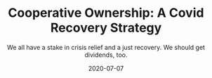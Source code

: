 ---
title: "Cooperative Ownership: A Covid Recovery Strategy"
image: https://www.thenation.com/wp-content/uploads/2020/07/closed-business-nyc-gt-img.jpg?scale=896&compress=80
subtitle: We all have a stake in crisis relief and a just recovery. We should get dividends, too.
link: https://www.thenation.com/article/economy/community-ownership-equity-crowdfunding/
date: 2020-07-07
---